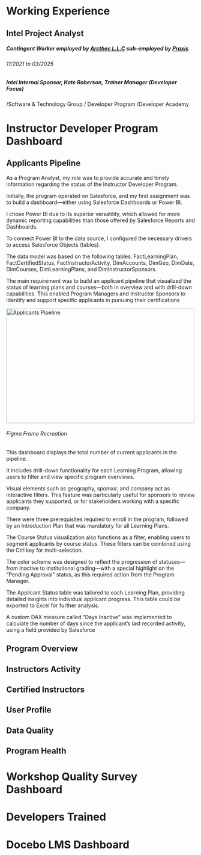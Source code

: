 # Working Experience

## Intel Project Analyst

##### Contingent Worker employed by [Arcthec L.L.C](https://www.linkedin.com/company/artechllc/) sub-employed by [Praxis](https://www.linkedin.com/company/praxis_2/)

###### 11/2021 to 03/2025

##### Intel Internal Sponsor, Kate Roberson, Trainer Manager (Developer Focus) 

/Software & Technology Group / Developer Program /Developer Academy 

# Instructor Developer Program Dashboard 

## Applicants Pipeline

As a Program Analyst, my role was to provide accurate and timely information regarding the status of the Instructor Developer Program.

Initially, the program operated on Salesforce, and my first assignment was to build a dashboard—either using Salesforce Dashboards or Power BI.

I chose Power BI due to its superior versatility, which allowed for more dynamic reporting capabilities than those offered by Salesforce Reports and Dashboards.

To connect Power BI to the data source, I configured the necessary drivers to access Salesforce Objects (tables).

The data model was based on the following tables: FactLearningPlan, FactCertifiedStatus, FactInstructorActivity, DimAccounts, DimGeo, DimDate, DimCourses, DimLearningPlans, and DimInstructorSponsors.

The main requirement was to build an applicant pipeline that visualized the status of learning plans and courses—both in overview and with drill-down capabilities. This enabled Program Managers and Instructor Sponsors to identify and support specific applicants in pursuing their certifications


<img width="501" height="305" alt="Applicants Pipeline" src="https://github.com/user-attachments/assets/d291bd6e-93a2-4fcd-85bb-c5f769672a80" />

###### Figma Frame Recreation

This dashboard displays the total number of current applicants in the pipeline.

It includes drill-down functionality for each Learning Program, allowing users to filter and view specific program overviews.

Visual elements such as geography, sponsor, and company act as interactive filters. This feature was particularly useful for sponsors to review applicants they supported, or for stakeholders working with a specific company.

There were three prerequisites required to enroll in the program, followed by an Introduction Plan that was mandatory for all Learning Plans.

The Course Status visualization also functions as a filter, enabling users to segment applicants by course status. These filters can be combined using the Ctrl key for multi-selection.

The color scheme was designed to reflect the progression of statuses—from inactive to institutional grading—with a special highlight on the “Pending Approval” status, as this required action from the Program Manager.

The Applicant Status table was tailored to each Learning Plan, providing detailed insights into individual applicant progress. This table could be exported to Excel for further analysis.

A custom DAX measure called “Days Inactive” was implemented to calculate the number of days since the applicant’s last recorded activity, using a field provided by Salesforce

## Program Overview
## Instructors Activity
## Certified Instructors 
## User Profile 
## Data Quality
## Program Health

# Workshop Quality Survey Dashboard

# Developers Trained
# Docebo LMS Dashboard


